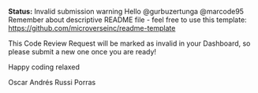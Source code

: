 **Status:** Invalid submission warning
Hello @gurbuzertunga @marcode95
Remember about descriptive README file - feel free to use this template:
https://github.com/microverseinc/readme-template

This Code Review Request will be marked as invalid in your Dashboard, so please submit a new one once you are ready!

Happy coding relaxed

Oscar Andrés Russi Porras